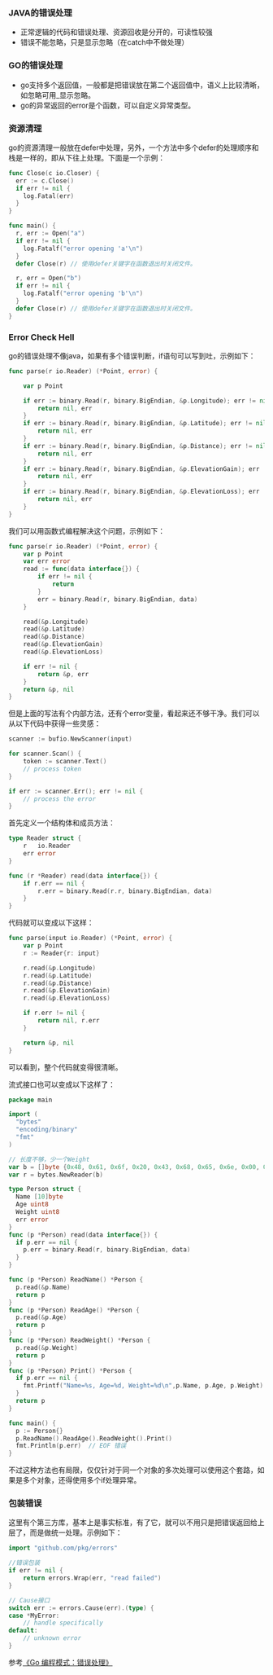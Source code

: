 ### JAVA的错误处理
- 正常逻辑的代码和错误处理、资源回收是分开的，可读性较强
- 错误不能忽略，只是显示忽略（在catch中不做处理）

### GO的错误处理

- go支持多个返回值，一般都是把错误放在第二个返回值中，语义上比较清晰，如忽略可用_显示忽略。
- go的异常返回的error是个函数，可以自定义异常类型。

### 资源清理

go的资源清理一般放在defer中处理，另外，一个方法中多个defer的处理顺序和栈是一样的，即从下往上处理。下面是一个示例：

```go
func Close(c io.Closer) {
  err := c.Close()
  if err != nil {
    log.Fatal(err)
  }
}

func main() {
  r, err := Open("a")
  if err != nil {
    log.Fatalf("error opening 'a'\n")
  }
  defer Close(r) // 使用defer关键字在函数退出时关闭文件。

  r, err = Open("b")
  if err != nil {
    log.Fatalf("error opening 'b'\n")
  }
  defer Close(r) // 使用defer关键字在函数退出时关闭文件。
}
```

### Error Check Hell

go的错误处理不像java，如果有多个错误判断，if语句可以写到吐，示例如下：

```go
func parse(r io.Reader) (*Point, error) {

    var p Point

    if err := binary.Read(r, binary.BigEndian, &p.Longitude); err != nil {
        return nil, err
    }
    if err := binary.Read(r, binary.BigEndian, &p.Latitude); err != nil {
        return nil, err
    }
    if err := binary.Read(r, binary.BigEndian, &p.Distance); err != nil {
        return nil, err
    }
    if err := binary.Read(r, binary.BigEndian, &p.ElevationGain); err != nil {
        return nil, err
    }
    if err := binary.Read(r, binary.BigEndian, &p.ElevationLoss); err != nil {
        return nil, err
    }
}
```

我们可以用函数式编程解决这个问题，示例如下：

```GO
func parse(r io.Reader) (*Point, error) {
    var p Point
    var err error
    read := func(data interface{}) {
        if err != nil {
            return
        }
        err = binary.Read(r, binary.BigEndian, data)
    }

    read(&p.Longitude)
    read(&p.Latitude)
    read(&p.Distance)
    read(&p.ElevationGain)
    read(&p.ElevationLoss)

    if err != nil {
        return &p, err
    }
    return &p, nil
}
```

但是上面的写法有个内部方法，还有个error变量，看起来还不够干净。我们可以从以下代码中获得一些灵感：

```go
scanner := bufio.NewScanner(input)

for scanner.Scan() {
    token := scanner.Text()
    // process token
}

if err := scanner.Err(); err != nil {
    // process the error
}
```

首先定义一个结构体和成员方法：

```go
type Reader struct {
    r   io.Reader
    err error
}

func (r *Reader) read(data interface{}) {
    if r.err == nil {
        r.err = binary.Read(r.r, binary.BigEndian, data)
    }
}
```

代码就可以变成以下这样：

```go
func parse(input io.Reader) (*Point, error) {
    var p Point
    r := Reader{r: input}

    r.read(&p.Longitude)
    r.read(&p.Latitude)
    r.read(&p.Distance)
    r.read(&p.ElevationGain)
    r.read(&p.ElevationLoss)

    if r.err != nil {
        return nil, r.err
    }

    return &p, nil
}
```

可以看到，整个代码就变得很清晰。

流式接口也可以变成以下这样了：

```go
package main

import (
  "bytes"
  "encoding/binary"
  "fmt"
)

// 长度不够，少一个Weight
var b = []byte {0x48, 0x61, 0x6f, 0x20, 0x43, 0x68, 0x65, 0x6e, 0x00, 0x00, 0x2c} 
var r = bytes.NewReader(b)

type Person struct {
  Name [10]byte
  Age uint8
  Weight uint8
  err error
}
func (p *Person) read(data interface{}) {
  if p.err == nil {
    p.err = binary.Read(r, binary.BigEndian, data)
  }
}

func (p *Person) ReadName() *Person {
  p.read(&p.Name) 
  return p
}
func (p *Person) ReadAge() *Person {
  p.read(&p.Age) 
  return p
}
func (p *Person) ReadWeight() *Person {
  p.read(&p.Weight) 
  return p
}
func (p *Person) Print() *Person {
  if p.err == nil {
    fmt.Printf("Name=%s, Age=%d, Weight=%d\n",p.Name, p.Age, p.Weight)
  }
  return p
}

func main() {   
  p := Person{}
  p.ReadName().ReadAge().ReadWeight().Print()
  fmt.Println(p.err)  // EOF 错误
}
```

不过这种方法也有局限，仅仅针对于同一个对象的多次处理可以使用这个套路，如果是多个对象，还得使用多个if处理异常。

### 包装错误

这里有个第三方库，基本上是事实标准，有了它，就可以不用只是把错误返回给上层了，而是做统一处理。示例如下：

```go
import "github.com/pkg/errors"

//错误包装
if err != nil {
    return errors.Wrap(err, "read failed")
}

// Cause接口
switch err := errors.Cause(err).(type) {
case *MyError:
    // handle specifically
default:
    // unknown error
}
```

参考[《Go 编程模式：错误处理》](https://time.geekbang.org/column/article/332602)